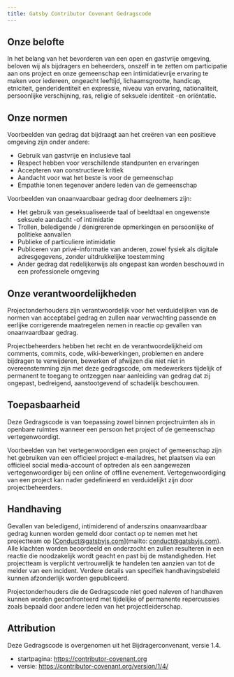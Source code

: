 ```yaml
---
title: Gatsby Contributor Covenant Gedragscode
---
```


## Onze belofte

In het belang van het bevorderen van een open en gastvrije omgeving, beloven wij als bijdragers en beheerders, onszelf in te zetten om participatie aan ons project en onze gemeenschap een intimidatievrije ervaring te maken voor iedereen, ongeacht leeftijd, lichaamsgrootte, handicap, etniciteit, genderidentiteit en expressie, niveau van ervaring, nationaliteit, persoonlijke verschijning, ras, religie of seksuele identiteit -en oriëntatie.

## Onze normen

Voorbeelden van gedrag dat bijdraagt ​​aan het creëren van een positieve omgeving zijn onder andere:

- Gebruik van gastvrije en inclusieve taal
- Respect hebben voor verschillende standpunten en ervaringen
- Accepteren van constructieve kritiek
- Aandacht voor wat het beste is voor de gemeenschap
- Empathie tonen tegenover andere leden van de gemeenschap

Voorbeelden van onaanvaardbaar gedrag door deelnemers zijn:

- Het gebruik van geseksualiseerde taal of beeldtaal en ongewenste seksuele aandacht -of intimidatie
- Trollen, beledigende / denigrerende opmerkingen en persoonlijke of politieke aanvallen
- Publieke of particuliere intimidatie
- Publiceren van privé-informatie van anderen, zowel fysiek als digitale adresgegevens, zonder uitdrukkelijke toestemming
- Ander gedrag dat redelijkerwijs als ongepast kan worden beschouwd in een professionele omgeving

## Onze verantwoordelijkheden

Projectonderhouders zijn verantwoordelijk voor het verduidelijken van de normen van acceptabel gedrag en zullen naar verwachting passende en eerlijke corrigerende maatregelen nemen in reactie op gevallen van onaanvaardbaar gedrag.

Projectbeheerders hebben het recht en de verantwoordelijkheid om comments, commits, code, wiki-bewerkingen, problemen en andere bijdragen te verwijderen, bewerken of afwijzen die niet niet in overeenstemming zijn met deze gedragscode, om medewerkers tijdelijk of permanent te toegang te ontzeggen naar aanleiding van gedrag dat zij ongepast, bedreigend, aanstootgevend of schadelijk beschouwen.

## Toepasbaarheid

Deze Gedragscode is van toepassing zowel binnen projectruimten als in openbare ruimtes wanneer een persoon het project of de gemeenschap vertegenwoordigt.

Voorbeelden van het vertegenwoordigen een project of gemeenschap zijn het gebruiken van een officieel project e-mailadres, het plaatsen via een officieel social media-account of optreden als een aangewezen vertegenwoordiger bij een online of offline evenement. Vertegenwoordiging van een project kan nader gedefinieerd en verduidelijkt zijn door projectbeheerders.

## Handhaving

Gevallen van beledigend, intimiderend of anderszins onaanvaardbaar gedrag kunnen worden gemeld door contact op te nemen met het projectteam op [Conduct@gatsbyjs.com](mailto: conduct@gatsbyjs.com). Alle klachten worden beoordeeld en onderzocht en zullen resulteren in een reactie die noodzakelijk wordt geacht en past bij de mstandigheden. Het projectteam is verplicht vertrouwelijk te handelen ten aanzien van tot de melder van een incident. Verdere details van specifiek handhavingsbeleid kunnen afzonderlijk worden gepubliceerd.

Projectonderhouders die de Gedragscode niet goed naleven of handhaven
kunnen worden geconfronteerd met tijdelijke of permanente repercussies zoals bepaald door andere leden van het projectleiderschap.

## Attribution

Deze Gedragscode is overgenomen uit het Bijdragerconvenant, versie 1.4.

- startpagina: https://contributor-covenant.org
- versie: https://contributor-covenant.org/version/1/4/
